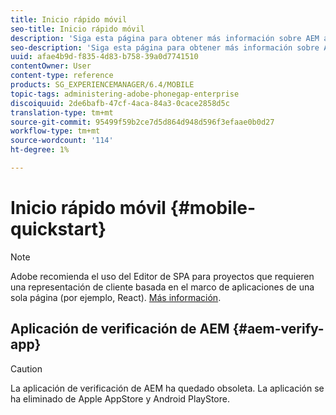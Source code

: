 ```yaml
---
title: Inicio rápido móvil
seo-title: Inicio rápido móvil
description: 'Siga esta página para obtener más información sobre AEM aplicación Verify. La aplicación AEM Verify es una forma rápida y sencilla de ejecutar sus aplicaciones móviles AEM en cualquier dispositivo móvil iOS o Android. '
seo-description: 'Siga esta página para obtener más información sobre AEM aplicación Verify. La aplicación AEM Verify es una forma rápida y sencilla de ejecutar sus aplicaciones móviles AEM en cualquier dispositivo móvil iOS o Android. '
uuid: afae4b9d-f835-4d83-b758-39a0d7741510
contentOwner: User
content-type: reference
products: SG_EXPERIENCEMANAGER/6.4/MOBILE
topic-tags: administering-adobe-phonegap-enterprise
discoiquuid: 2de6bafb-47cf-4aca-84a3-0cace2858d5c
translation-type: tm+mt
source-git-commit: 95499f59b2ce7d5d864d948d596f3efaae0b0d27
workflow-type: tm+mt
source-wordcount: '114'
ht-degree: 1%

---
```



# Inicio rápido móvil {#mobile-quickstart}

>[!NOTE]
>
>Adobe recomienda el uso del Editor de SPA para proyectos que requieren una representación de cliente basada en el marco de aplicaciones de una sola página (por ejemplo, React). [Más información](/help/sites-developing/spa-overview.md).

## Aplicación de verificación de AEM {#aem-verify-app}

>[!CAUTION]
>
>La aplicación de verificación de AEM ha quedado obsoleta. La aplicación se ha eliminado de Apple AppStore y Android PlayStore.
